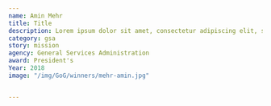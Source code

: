 ```yaml
---
name: Amin Mehr
title: Title
description: Lorem ipsum dolor sit amet, consectetur adipiscing elit, sed do eiusmod tempor incididunt ut labore et dolore magna aliqua.
category: gsa
story: mission
agency: General Services Administration
award: President's
Year: 2018
image: "/img/GoG/winners/mehr-amin.jpg"


---
```

